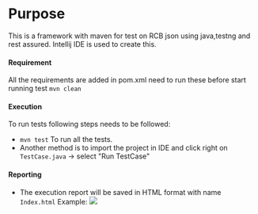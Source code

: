 # Purpose

This is a framework with maven for test on RCB json using java,testng and rest assured. Intellij IDE is used to create
this.

#### Requirement

All the requirements are added in pom.xml need to run these before start running test
```mvn clean```

#### Execution

To run tests following steps needs to be followed:

- ```mvn test```  To run all the tests.
- Another method is to import the project in IDE and click right on ```TestCase.java``` -> select "Run TestCase" 

#### Reporting

- The execution report will be saved in HTML format with name ```Index.html```
Example:
![](https://github.com/SonaliSihra/TestVagrantRCB/blob/ff49298206fcafa3961218cd5bb143fd5666f852/Screenshot%202022-11-19%20at%204.08.33%20PM.png)
